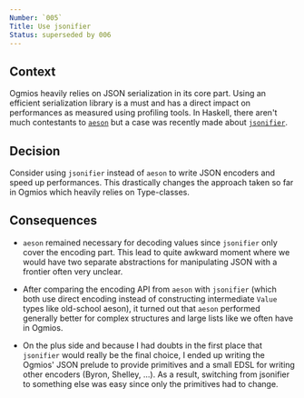 ```yaml
---
Number: `005`
Title: Use jsonifier
Status: superseded by 006
---
```


<!-- ADR template adapted from Michael Nygard's -->

## Context

<!-- What is the issue that we're seeing that is motivating this decision or change? -->

Ogmios heavily relies on JSON serialization in its core part. Using an efficient serialization library is a must and has a direct impact on performances as measured using profiling tools. In Haskell, there aren't much contestants to [`aeson`](https://hackage.haskell.org/package/aeson) but a case was recently made about [`jsonifier`](http://hackage.haskell.org/package/jsonifier).

## Decision

<!-- What is the change that we're proposing and/or doing? -->

Consider using `jsonifier` instead of `aeson` to write JSON encoders and speed up performances. This drastically changes the approach taken so far in Ogmios which heavily relies on Type-classes. 

## Consequences

<!-- What becomes easier or more difficult to do because of this change? -->

- `aeson` remained necessary for decoding values since `jsonifier` only cover the encoding part. This lead to quite awkward moment where we would have two separate abstractions for manipulating JSON with a frontier often very unclear. 

- After comparing the encoding API from `aeson` with `jsonifier` (which both use direct encoding instead of constructing intermediate `Value` types like old-school aeson), it turned out that `aeson` performed generally better for complex structures and large lists like we often have in Ogmios. 

- On the plus side and because I had doubts in the first place that `jsonifier` would really be the final choice, I ended up writing the Ogmios' JSON prelude to provide primitives and a small EDSL for writing other encoders (Byron, Shelley, ...). As a result, switching from jsonifier to something else was easy since only the primitives had to change. 
